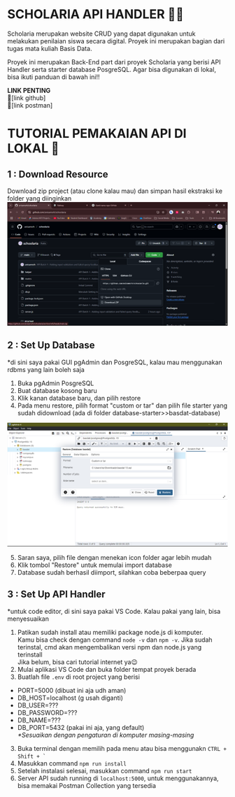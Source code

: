 # SCHOLARIA API HANDLER 🎒✨
Scholaria merupakan website CRUD yang dapat digunakan untuk melakukan penilaian siswa secara digital. Proyek ini merupakan bagian dari tugas mata kuliah Basis Data.

Proyek ini merupakan Back-End part dari proyek Scholaria yang berisi API Handler serta starter database PosgreSQL. Agar bisa digunakan di lokal, bisa ikuti panduan di bawah ini!!

**LINK PENTING** \
🔗[link github] \
🔗[link postman]

# TUTORIAL PEMAKAIAN API DI LOKAL 🤔
## 1 : Download Resource
Download zip project (atau clone kalau mau) dan simpan hasil ekstraksi ke folder yang diinginkan
![Download Zip Project](./readme-assets/image.png)

## 2 : Set Up Database
*di sini saya pakai GUI pgAdmin dan PosgreSQL, kalau mau menggunakan rdbms yang lain boleh saja
1. Buka pgAdmin PosgreSQL
2. Buat database kosong baru
3. Klik kanan database baru, dan pilih restore
4. Pada menu restore, pilih format "custom or tar" dan pilih file starter yang sudah didownload (ada di folder database-starter>>basdat-database)

![Restore Databse](./readme-assets/img%202.png)

5. Saran saya, pilih file dengan menekan icon folder agar lebih mudah
6. Klik tombol "Restore" untuk memulai import database
7. Database sudah berhasil diimport, silahkan coba beberpaa query

## 3 : Set Up API Handler
*untuk code editor, di sini saya pakai VS Code. Kalau pakai yang lain, bisa menyesuaikan
1. Patikan sudah install atau memiliki package node.js di komputer. \
Kamu bisa check dengan command `node -v` dan `npm -v`. Jika sudah terinstal, cmd akan mengembalikan versi npm dan node.js yang terinstall \
Jika belum, bisa cari tutorial internet ya😉
2. Mulai aplikasi VS Code dan buka folder tempat proyek berada
3. Buatlah file `.env` di root project yang berisi 
  - PORT=5000 (dibuat ini aja udh aman)
  - DB_HOST=localhost (g usah diganti)
  - DB_USER=???
  - DB_PASSWORD=???
  - DB_NAME=???
  - DB_PORT=5432 (pakai ini aja, yang default)\
  *\*Sesuaikan dengan pengaturan di komputer masing-masing*
3. Buka terminal dengan memilih pada menu atau bisa menggunakn ``CTRL + Shift + ` ``
4. Masukkan command `npm run install`
5. Setelah instalasi selesai, masukkan command `npm run start`
6. Server API sudah running di `localhost:5000`, untuk menggunakannya, bisa memakai Postman Collection yang tersedia
